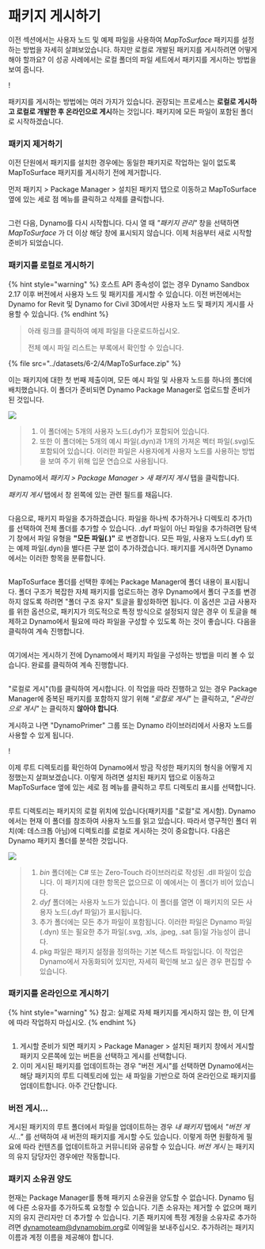 # 패키지 게시하기

이전 섹션에서는 사용자 노드 및 예제 파일을 사용하여 _MapToSurface_ 패키지를 설정하는 방법을 자세히 살펴보았습니다. 하지만 로컬로 개발된 패키지를 게시하려면 어떻게 해야 할까요? 이 성공 사례에서는 로컬 폴더의 파일 세트에서 패키지를 게시하는 방법을 보여 줍니다.

\![](<../images/6-2/3/develop package - custom nodes 01 (1) (1).jpg>)

패키지를 게시하는 방법에는 여러 가지가 있습니다. 권장되는 프로세스는 **로컬로 게시하고 로컬로 개발한 후 온라인으로 게시**하는 것입니다. 패키지에 모든 파일이 포함된 폴더로 시작하겠습니다.

### 패키지 제거하기

이전 단원에서 패키지를 설치한 경우에는 동일한 패키지로 작업하는 일이 없도록 MapToSurface 패키지를 게시하기 전에 제거합니다.

먼저 패키지 > Package Manager > 설치된 패키지 탭으로 이동하고 MapToSurface 옆에 있는 세로 점 메뉴를 클릭하고 삭제를 클릭합니다.

<figure><img src="../../.gitbook/assets/delete-map-to-surface.png" alt=""><figcaption></figcaption></figure>

그런 다음, Dynamo를 다시 시작합니다. 다시 열 때 _"패키지 관리"_ 창을 선택하면 _MapToSurface_ 가 더 이상 해당 창에 표시되지 않습니다. 이제 처음부터 새로 시작할 준비가 되었습니다.

### 패키지를 로컬로 게시하기

{% hint style="warning" %} 호스트 API 종속성이 없는 경우 Dynamo Sandbox 2.17 이후 버전에서 사용자 노드 및 패키지를 게시할 수 있습니다. 이전 버전에서는 Dynamo for Revit 및 Dynamo for Civil 3D에서만 사용자 노드 및 패키지 게시를 사용할 수 있습니다. {% endhint %}

> 아래 링크를 클릭하여 예제 파일을 다운로드하십시오.
>
> 전체 예시 파일 리스트는 부록에서 확인할 수 있습니다.

{% file src="../datasets/6-2/4/MapToSurface.zip" %}

이는 패키지에 대한 첫 번째 제출이며, 모든 예시 파일 및 사용자 노드를 하나의 폴더에 배치했습니다. 이 폴더가 준비되면 Dynamo Package Manager로 업로드할 준비가 된 것입니다.

![](../images/6-2/4/publishapackage-publishlocally01.jpg)

> 1. 이 폴더에는 5개의 사용자 노드(.dyf)가 포함되어 있습니다.
> 2. 또한 이 폴더에는 5개의 예시 파일(.dyn)과 1개의 가져온 벡터 파일(.svg)도 포함되어 있습니다. 이러한 파일은 사용자에게 사용자 노드를 사용하는 방법을 보여 주기 위해 입문 연습으로 사용됩니다.

Dynamo에서 _패키지 > Package Manager > 새 패키지 게시_ 탭을 클릭합니다.

_패키지 게시_ 탭에서 창 왼쪽에 있는 관련 필드를 채웁니다.

<figure><img src="../../.gitbook/assets/package-details.png" alt=""><figcaption></figcaption></figure>

다음으로, 패키지 파일을 추가하겠습니다. 파일을 하나씩 추가하거나 디렉토리 추가(1)를 선택하여 전체 폴더를 추가할 수 있습니다. .dyf 파일이 아닌 파일을 추가하려면 탐색기 창에서 파일 유형을 **"모든 파일(**_._**)"** 로 변경합니다. 모든 파일, 사용자 노드(.dyf) 또는 예제 파일(.dyn)을 별다른 구분 없이 추가하겠습니다. 패키지를 게시하면 Dynamo에서는 이러한 항목을 분류합니다.

<figure><img src="../../.gitbook/assets/map-to-surface-contents.png" alt=""><figcaption></figcaption></figure>

MapToSurface 폴더를 선택한 후에는 Package Manager에 폴더 내용이 표시됩니다. 폴더 구조가 복잡한 자체 패키지를 업로드하는 경우 Dynamo에서 폴더 구조를 변경하지 않도록 하려면 "폴더 구조 유지" 토글을 활성화하면 됩니다. 이 옵션은 고급 사용자를 위한 옵션으로, 패키지가 의도적으로 특정 방식으로 설정되지 않은 경우 이 토글을 해제하고 Dynamo에서 필요에 따라 파일을 구성할 수 있도록 하는 것이 좋습니다. 다음을 클릭하여 계속 진행합니다.

<figure><img src="../../.gitbook/assets/map-to-surface-contents-preview.png" alt=""><figcaption></figcaption></figure>

여기에서는 게시하기 전에 Dynamo에서 패키지 파일을 구성하는 방법을 미리 볼 수 있습니다. 완료를 클릭하여 계속 진행합니다.

<figure><img src="../../.gitbook/assets/publish-locally.png" alt=""><figcaption></figcaption></figure>

"로컬로 게시"(1)를 클릭하여 게시합니다. 이 작업을 따라 진행하고 있는 경우 Package Manager에 중복된 패키지를 포함하지 않기 위해 _"로컬로 게시"_ 는 클릭하고, _"온라인으로 게시"_ 는 클릭하지 **않아야 합니다**.

게시하고 나면 "DynamoPrimer" 그룹 또는 Dynamo 라이브러리에서 사용자 노드를 사용할 수 있게 됩니다.

\![](<../images/6-2/3/develop package - install package 02 (1) (1).jpg>)

이제 루트 디렉토리를 확인하여 Dynamo에서 방금 작성한 패키지의 형식을 어떻게 지정했는지 살펴보겠습니다. 이렇게 하려면 설치된 패키지 탭으로 이동하고 MapToSurface 옆에 있는 세로 점 메뉴를 클릭하고 루트 디렉토리 표시를 선택합니다.

<figure><img src="../../.gitbook/assets/show-root-directory.png" alt=""><figcaption></figcaption></figure>

루트 디렉토리는 패키지의 로컬 위치에 있습니다(패키지를 "로컬"로 게시함). Dynamo에서는 현재 이 폴더를 참조하여 사용자 노드를 읽고 있습니다. 따라서 영구적인 폴더 위치(예: 데스크톱 아님)에 디렉토리를 로컬로 게시하는 것이 중요합니다. 다음은 Dynamo 패키지 폴더를 분석한 것입니다.

![](../images/6-2/4/publishapackage-publishlocally06.jpg)

> 1. _bin_ 폴더에는 C# 또는 Zero-Touch 라이브러리로 작성된 .dll 파일이 있습니다. 이 패키지에 대한 항목은 없으므로 이 예에서는 이 폴더가 비어 있습니다.
> 2. _dyf_ 폴더에는 사용자 노드가 있습니다. 이 폴더를 열면 이 패키지의 모든 사용자 노드(.dyf 파일)가 표시됩니다.
> 3. 추가 폴더에는 모든 추가 파일이 포함됩니다. 이러한 파일은 Dynamo 파일(.dyn) 또는 필요한 추가 파일(.svg, .xls, .jpeg, .sat 등)일 가능성이 큽니다.
> 4. pkg 파일은 패키지 설정을 정의하는 기본 텍스트 파일입니다. 이 작업은 Dynamo에서 자동화되어 있지만, 자세히 확인해 보고 싶은 경우 편집할 수 있습니다.

### 패키지를 온라인으로 게시하기

{% hint style="warning" %} 참고: 실제로 자체 패키지를 게시하지 않는 한, 이 단계에 따라 작업하지 마십시오. {% endhint %}

<figure><img src="../../.gitbook/assets/publish-version.png" alt=""><figcaption></figcaption></figure>

1. 게시할 준비가 되면 패키지 > Package Manager > 설치된 패키지 창에서 게시할 패키지 오른쪽에 있는 버튼을 선택하고 게시를 선택합니다.
2. 이미 게시된 패키지를 업데이트하는 경우 "버전 게시"를 선택하면 Dynamo에서는 해당 패키지의 루트 디렉토리에 있는 새 파일을 기반으로 하여 온라인으로 패키지를 업데이트합니다. 아주 간단합니다.

### 버전 게시...

게시된 패키지의 루트 폴더에서 파일을 업데이트하는 경우 _내 패키지_ 탭에서 _"버전 게시..."_ 를 선택하여 새 버전의 패키지를 게시할 수도 있습니다. 이렇게 하면 원활하게 필요에 따라 컨텐츠를 업데이트하고 커뮤니티와 공유할 수 있습니다. _버전 게시_ 는 패키지의 유지 담당자인 경우에만 작동합니다.

### 패키지 소유권 양도

현재는 Package Manager를 통해 패키지 소유권을 양도할 수 없습니다. Dynamo 팀에 다른 소유자를 추가하도록 요청할 수 있습니다. 기존 소유자는 제거할 수 없으며 패키지의 유지 관리자만 더 추가할 수 있습니다. 기존 패키지에 특정 계정을 소유자로 추가하려면 [dynamoteam@dynamobim.org](mailto:dynamoteam@dynamobim.org)로 이메일을 보내주십시오. 추가하려는 패키지 이름과 계정 이름을 제공해야 합니다.
